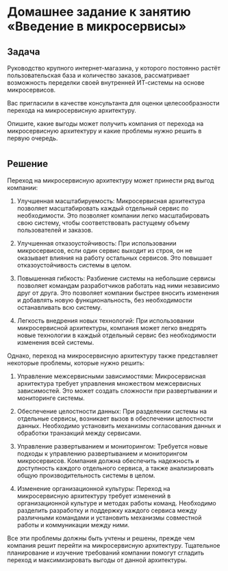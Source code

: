 # Домашнее задание к занятию «Введение в микросервисы»

## Задача

Руководство крупного интернет-магазина, у которого постоянно растёт пользовательская база и количество заказов, рассматривает возможность переделки своей внутренней ИТ-системы на основе микросервисов.

Вас пригласили в качестве консультанта для оценки целесообразности перехода на микросервисную архитектуру.

Опишите, какие выгоды может получить компания от перехода на микросервисную архитектуру и какие проблемы нужно решить в первую очередь.

#

## Решение

Переход на микросервисную архитектуру может принести ряд выгод компании:

1. Улучшенная масштабируемость: Микросервисная архитектура позволяет масштабировать каждый отдельный сервис по необходимости. Это позволяет компании легко масштабировать свою систему, чтобы соответствовать растущему объему пользователей и заказов.

2. Улучшенная отказоустойчивость: При использовании микросервисов, если один сервис выходит из строя, он не оказывает влияния на работу остальных сервисов. Это повышает отказоустойчивость системы в целом.

3. Повышенная гибкость: Разбиение системы на небольшие сервисы позволяет командам разработчиков работать над ними независимо друг от друга. Это позволяет компании быстрее вносить изменения и добавлять новую функциональность, без необходимости останавливать всю систему.

4. Легкость внедрения новых технологий: При использовании микросервисной архитектуры, компания может легко внедрять новые технологии в каждый отдельный сервис без необходимости изменения всей системы.

Однако, переход на микросервисную архитектуру также представляет некоторые проблемы, которые нужно решить:

1. Управление межсервисными зависимостями: Микросервисная архитектура требует управления множеством межсервисных зависимостей. Это может создать сложности при развертывании и мониторинге системы.

2. Обеспечение целостности данных: При разделении системы на отдельные сервисы, возникает вызов в обеспечении целостности данных. Необходимо установить механизмы согласования данных и обработки транзакций между сервисами.

3. Управление развертыванием и мониторингом: Требуется новые подходы к управлению развертыванием и мониторингом микросервисов. Компания должна обеспечить надежность и доступность каждого отдельного сервиса, а также анализировать общую производительность системы в целом.

4. Изменение организационной культуры: Переход на микросервисную архитектуру требует изменений в организационной культуре и методах работы команд. Необходимо разделить разработку и поддержку каждого сервиса между различными командами и установить механизмы совместной работы и коммуникации между ними.

Все эти проблемы должны быть учтены и решены, прежде чем компания решит перейти на микросервисную архитектуру. Тщательное планирование и изучение требований компании помогут сгладить переход и максимизировать выгоды от данной архитектуры.

